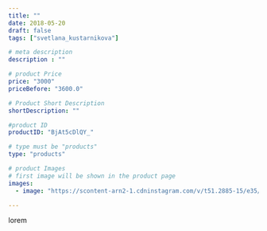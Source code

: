 ```yaml
---
title: ""
date: 2018-05-20
draft: false
tags: ["svetlana_kustarnikova"]

# meta description
description : ""

# product Price
price: "3000"
priceBefore: "3600.0"

# Product Short Description
shortDescription: ""

#product ID
productID: "BjAt5cDlQY_"

# type must be "products"
type: "products"

# product Images
# first image will be shown in the product page
images:
  - image: "https://scontent-arn2-1.cdninstagram.com/v/t51.2885-15/e35/31997990_1702113983204334_6396268401911660544_n.jpg?se=7&tp=1&_nc_ht=scontent-arn2-1.cdninstagram.com&_nc_cat=106&_nc_ohc=mYjBh1jmgJ0AX9kENcl&ccb=7-4&oh=b14096089924647f820e4c73b0719d15&oe=608459F8&ig_cache_key=MTc4MzYyNzMxMTY2Njc1OTIzMQ%3D%3D.2-ccb7-4"

---
```

lorem

